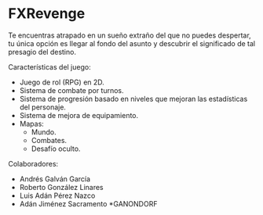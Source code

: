 # FXRevenge

Te encuentras atrapado en un sueño extraño del que no puedes despertar, tu única opción es llegar al fondo del asunto y descubrir el significado de tal presagio del destino.

Características del juego:

* Juego de rol (RPG) en 2D.
* Sistema de combate por turnos.
* Sistema de progresión basado en niveles que mejoran las estadísticas del personaje.
* Sistema de mejora de equipamiento.
* Mapas:
  * Mundo.
  * Combates.
  * Desafío oculto.


Colaboradores:
* Andrés Galván García
* Roberto González Linares
* Luis Adán Pérez Nazco
* Adán Jiménez Sacramento
*GANONDORF